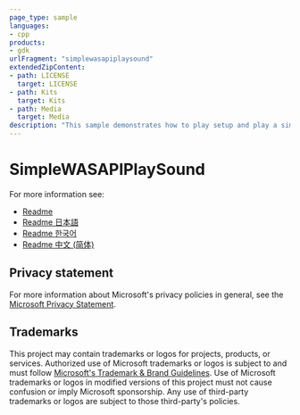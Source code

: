 ```yaml
---
page_type: sample
languages:
- cpp
products:
- gdk
urlFragment: "simplewasapiplaysound"
extendedZipContent:
- path: LICENSE
  target: LICENSE
- path: Kits
  target: Kits
- path: Media
  target: Media
description: "This sample demonstrates how to play setup and play a simple sound (sine tone) to a WASAPI render endpoint on Xbox."
---
```


# SimpleWASAPIPlaySound

For more information see: 
- [Readme](https://github.com/microsoft/Xbox-GDK-Samples/blob/main/Samples/Audio/SimpleWASAPIPlaySound/readme_en-us.md)
- [Readme 日本語](https://github.com/microsoft/Xbox-GDK-Samples/blob/main/Samples/Audio/SimpleWASAPIPlaySound/readme_ja-jp.md)
- [Readme 한국어](https://github.com/microsoft/Xbox-GDK-Samples/blob/main/Samples/Audio/SimpleWASAPIPlaySound/readme_ko-kr.md)
- [Readme 中文 (简体)](https://github.com/microsoft/Xbox-GDK-Samples/blob/main/Samples/Audio/SimpleWASAPIPlaySound/readme_zh-cn.md)

## Privacy statement

For more information about Microsoft's privacy policies in general, see the [Microsoft Privacy Statement](https://privacy.microsoft.com/privacystatement/).

## Trademarks

This project may contain trademarks or logos for projects, products, or services. Authorized use of Microsoft trademarks or logos is subject to and must follow [Microsoft's Trademark & Brand Guidelines](https://www.microsoft.com/en-us/legal/intellectualproperty/trademarks/usage/general). Use of Microsoft trademarks or logos in modified versions of this project must not cause confusion or imply Microsoft sponsorship. Any use of third-party trademarks or logos are subject to those third-party's policies.
